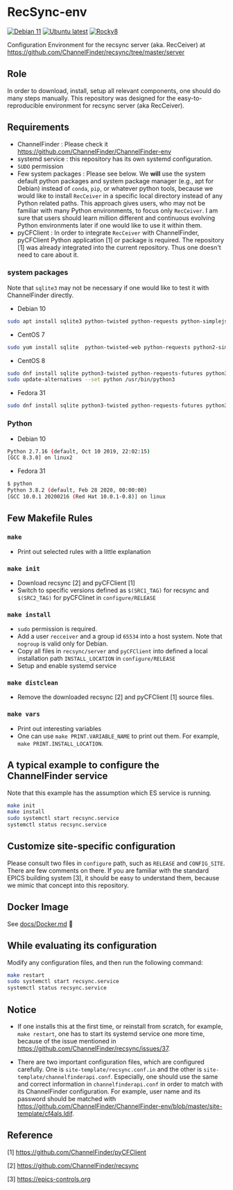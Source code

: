 # RecSync-env
[![Debian 11](https://github.com/jeonghanlee/RecSync-env/actions/workflows/debian11.yml/badge.svg)](https://github.com/jeonghanlee/RecSync-env/actions/workflows/debian11.yml)
[![Ubuntu latest](https://github.com/jeonghanlee/RecSync-env/actions/workflows/ubuntu.yml/badge.svg)](https://github.com/jeonghanlee/RecSync-env/actions/workflows/ubuntu.yml)
[![Rocky8](https://github.com/jeonghanlee/RecSync-env/actions/workflows/rocky8.yml/badge.svg)](https://github.com/jeonghanlee/RecSync-env/actions/workflows/rocky8.yml)

Configuration Environment for the recsync server (aka. RecCeiver) at <https://github.com/ChannelFinder/recsync/tree/master/server>

## Role

In order to download, install, setup all relevant components, one should do many steps manually. This repository was designed for the easy-to-reproducible environment for recsync server (aka RecCeiver).

## Requirements

* ChannelFinder : Please check it <https://github.com/ChannelFinder/ChannelFinder-env>
* systemd service : this repository has its own systemd configuration.
* `SUDO` permission
* Few system packages : Please see below. We **will** use the system default python packages and system package manager (e.g., apt for Debian) instead of `conda`, `pip`, or whatever python tools, because we would like to install `RecCeiver` in a specific local directory instead of any Python related paths. This approach gives users, who may not be familiar with many Python environments, to focus only `RecCeiver`. I am sure that users should learn million different and continuous evolving Python environments later if one would like to use it within them.  
* pyCFClient : In order to integrate `RecCeiver` with ChannelFinder, pyCFClient Python application [1] or package is required. The repository [1] was already integrated into the current repository. Thus one doesn't need to care about it.

### system packages

Note that `sqlite3` may not be necessary if one would like to test it with ChannelFinder directly.

* Debian 10

```bash
sudo apt install sqlite3 python-twisted python-requests python-simplejson python-urllib3
```

* CentOS 7

```bash
sudo yum install sqlite  python-twisted-web python-requests python2-simplejson python-urllib3
```

* CentOS 8

```bash
sudo dnf install sqlite python3-twisted python-requests-futures python3-simplejson python3-urllib3
sudo update-alternatives --set python /usr/bin/python3
```

* Fedora 31

```bash
sudo dnf install sqlite python3-twisted python-requests-futures python3-simplejson python3-urllib3
```

### Python

* Debian 10

```bash
Python 2.7.16 (default, Oct 10 2019, 22:02:15)
[GCC 8.3.0] on linux2
```

* Fedora 31

```bash
$ python
Python 3.8.2 (default, Feb 28 2020, 00:00:00)
[GCC 10.0.1 20200216 (Red Hat 10.0.1-0.8)] on linux
```

## Few Makefile Rules

### `make`

* Print out selected rules with a little explanation

### `make init`

* Download recsync [2] and pyCFClient [1]
* Switch to specific versions defined as `$(SRC1_TAG)` for recsync and `$(SRC2_TAG)` for pyCFClinet in `configure/RELEASE`

### `make install`

* `sudo` permission is required.
* Add a user `recceiver` and a group id `65534` into a host system. Note that `nogroup` is valid only for Debian.
* Copy all files in `recsync/server` and `pyCFClient` into defined a local installation path `INSTALL_LOCATION` in `configure/RELEASE`
* Setup and enable systemd service

### `make distclean`

* Remove the downloaded recsync [2] and pyCFClient [1] source files.

### `make vars`

* Print out interesting variables
* One can use `make PRINT.VARIABLE_NAME` to print out them. For example,  `make PRINT.INSTALL_LOCATION`.

## A typical example to configure the ChannelFinder service

Note that this example has the assumption which ES service is running.

```bash
make init
make install
sudo systemctl start recsync.service
systemctl status recsync.service
```

## Customize site-specific configuration

Please consult two files in `configure` path, such as `RELEASE` and `CONFIG_SITE`. There are few comments on there. If you are familiar with the standard EPICS building system [3], it should be easy to understand them, because we mimic that concept into this repository.

## Docker Image

See [docs/Docker.md](docs/Docker.md) :whale:

## While evaluating its configuration

Modify any configuration files, and then run the following command:

```bash
make restart
sudo systemctl start recsync.service
systemctl status recsync.service
```

## Notice

* If one installs this at the first time, or reinstall from scratch, for example, `make restart`, one has to start its systemd service one more time, because of the issue mentioned in <https://github.com/ChannelFinder/recsync/issues/37>.

* There are two important configuration files, which are configured carefully. One is `site-template/recsync.conf.in` and the other is `site-template/channelfinderapi.conf`. Especially, one should use the same and correct information in `channelfinderapi.conf` in order to match with its ChannelFinder configuration. For example, user name and its password should be matched with <https://github.com/ChannelFinder/ChannelFinder-env/blob/master/site-template/cf4als.ldif>.

## Reference

[1] <https://github.com/ChannelFinder/pyCFClient>

[2] <https://github.com/ChannelFinder/recsync>

[3] <https://epics-controls.org>
